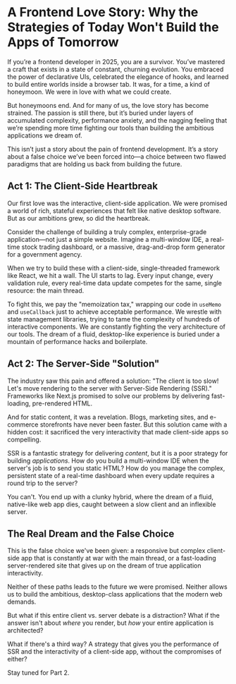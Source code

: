 # A Frontend Love Story: Why the Strategies of Today Won't Build the Apps of Tomorrow

If you’re a frontend developer in 2025, you are a survivor. You’ve mastered a craft that exists in a state of constant, churning evolution. You embraced the power of declarative UIs, celebrated the elegance of hooks, and learned to build entire worlds inside a browser tab. It was, for a time, a kind of honeymoon. We were in love with what we could create.

But honeymoons end. And for many of us, the love story has become strained. The passion is still there, but it’s buried under layers of accumulated complexity, performance anxiety, and the nagging feeling that we’re spending more time fighting our tools than building the ambitious applications we dream of.

This isn’t just a story about the pain of frontend development. It’s a story about a false choice we’ve been forced into—a choice between two flawed paradigms that are holding us back from building the future.

## Act 1: The Client-Side Heartbreak

Our first love was the interactive, client-side application. We were promised a world of rich, stateful experiences that felt like native desktop software. But as our ambitions grew, so did the heartbreak.

Consider the challenge of building a truly complex, enterprise-grade application—not just a simple website. Imagine a multi-window IDE, a real-time stock trading dashboard, or a massive, drag-and-drop form generator for a government agency.

When we try to build these with a client-side, single-threaded framework like React, we hit a wall. The UI starts to lag. Every input change, every validation rule, every real-time data update competes for the same, single resource: the main thread.

To fight this, we pay the "memoization tax," wrapping our code in `useMemo` and `useCallback` just to achieve acceptable performance. We wrestle with state management libraries, trying to tame the complexity of hundreds of interactive components. We are constantly fighting the very architecture of our tools. The dream of a fluid, desktop-like experience is buried under a mountain of performance hacks and boilerplate.

## Act 2: The Server-Side "Solution"

The industry saw this pain and offered a solution: "The client is too slow! Let's move rendering to the server with Server-Side Rendering (SSR)." Frameworks like Next.js promised to solve our problems by delivering fast-loading, pre-rendered HTML.

And for static content, it was a revelation. Blogs, marketing sites, and e-commerce storefronts have never been faster. But this solution came with a hidden cost: it sacrificed the very interactivity that made client-side apps so compelling.

SSR is a fantastic strategy for delivering *content*, but it is a poor strategy for building *applications*. How do you build a multi-window IDE when the server's job is to send you static HTML? How do you manage the complex, persistent state of a real-time dashboard when every update requires a round trip to the server?

You can't. You end up with a clunky hybrid, where the dream of a fluid, native-like web app dies, caught between a slow client and an inflexible server.

## The Real Dream and the False Choice

This is the false choice we've been given: a responsive but complex client-side app that is constantly at war with the main thread, or a fast-loading server-rendered site that gives up on the dream of true application interactivity.

Neither of these paths leads to the future we were promised. Neither allows us to build the ambitious, desktop-class applications that the modern web demands.

But what if this entire client vs. server debate is a distraction? What if the answer isn't about *where* you render, but *how* your entire application is architected?

What if there's a third way? A strategy that gives you the performance of SSR and the interactivity of a client-side app, without the compromises of either?

Stay tuned for Part 2.